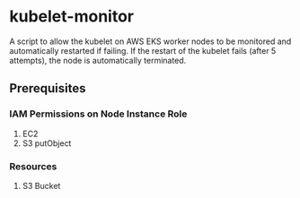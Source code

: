 # kubelet-monitor
A script to allow the kubelet on AWS EKS worker nodes to be monitored and automatically restarted if failing.
If the restart of the kubelet fails (after 5 attempts), the node is automatically terminated. 
## Prerequisites
### IAM Permissions on Node Instance Role
1. EC2
2. S3 putObject

### Resources
1. S3 Bucket
